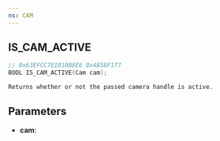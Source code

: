 ```yaml
---
ns: CAM
---
```

## IS_CAM_ACTIVE

```c
// 0x63EFCC7E1810B8E6 0x4B58F177
BOOL IS_CAM_ACTIVE(Cam cam);
```

```
Returns whether or not the passed camera handle is active.
```

## Parameters
* **cam**:
